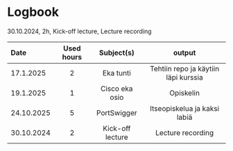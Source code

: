 # Logbook

30.10.2024, 2h, Kick-off lecture, Lecture recording

| Date  | Used hours | Subject(s) |  output |
| :---         |     :---:      |     :---:      |     :---:      |
| 17.1.2025  | 2 | Eka tunti         | Tehtiin repo ja käytiin läpi kurssia|
| 19.1.2025  | 1 | Cisco eka osio    | Opiskelin          |
| 24.10.2025 | 5 | PortSwigger       | Itseopiskelua ja kaksi labiä  |
| 30.10.2024 | 2 | Kick-off lecture  | Lecture recording  |
